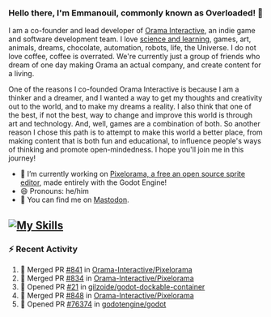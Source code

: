 ### Hello there, I'm Emmanouil, commonly known as Overloaded! 👋
I am a co-founder and lead developer of [Orama Interactive](https://www.orama-interactive.com/), an indie game and software development team. I love [science and learning](https://github.com/OverloadedOrama/KnowledgeBase), games, art, animals, dreams, chocolate, automation, robots, life, the Universe. I do not love coffee, coffee is overrated. We're currently just a group of friends who dream of one day making Orama an actual company, and create content for a living.

One of the reasons I co-founded Orama Interactive is because I am a thinker and a dreamer, and I wanted a way to get my thoughts and creativity out to the world, and to make my dreams a reality. I also think that one of the best, if not the best, way to change and improve this world is through art and technology. And, well, games are a combination of both. So another reason I chose this path is to attempt to make this world a better place, from making content that is both fun and educational, to influence people's ways of thinking and promote open-mindedness. I hope you'll join me in this journey!

- 🔭 I’m currently working on [Pixelorama, a free an open source sprite editor](https://github.com/Orama-Interactive/Pixelorama), made entirely with the Godot Engine!
- 😄 Pronouns: he/him
- 🐘 You can find me on <a rel="me" href="https://mastodon.social/@Overloaded">Mastodon</a>.

[![My Skills](https://skillicons.dev/icons?i=godot,py,cpp,cs,git,linux,html)](https://skillicons.dev)
---

### :zap: Recent Activity

<!--START_SECTION:activity-->
1. 🎉 Merged PR [#841](https://github.com/Orama-Interactive/Pixelorama/pull/841) in [Orama-Interactive/Pixelorama](https://github.com/Orama-Interactive/Pixelorama)
2. 🎉 Merged PR [#834](https://github.com/Orama-Interactive/Pixelorama/pull/834) in [Orama-Interactive/Pixelorama](https://github.com/Orama-Interactive/Pixelorama)
3. 💪 Opened PR [#21](https://github.com/gilzoide/godot-dockable-container/pull/21) in [gilzoide/godot-dockable-container](https://github.com/gilzoide/godot-dockable-container)
4. 🎉 Merged PR [#848](https://github.com/Orama-Interactive/Pixelorama/pull/848) in [Orama-Interactive/Pixelorama](https://github.com/Orama-Interactive/Pixelorama)
5. 💪 Opened PR [#76374](https://github.com/godotengine/godot/pull/76374) in [godotengine/godot](https://github.com/godotengine/godot)
<!--END_SECTION:activity-->

<!--
**OverloadedOrama/OverloadedOrama** is a ✨ _special_ ✨ repository because its `README.md` (this file) appears on your GitHub profile.

Here are some ideas to get you started:

- 👯 I’m looking to collaborate on ...
- 🤔 I’m looking for help with ...
- 💬 Ask me about ...
- 📫 How to reach me: ...
- ⚡ Fun fact: ...
-->
